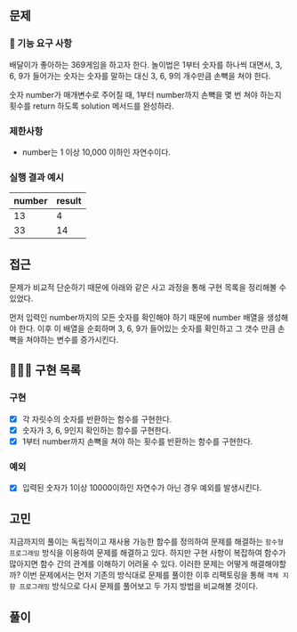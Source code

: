 ## 문제
### 🚀 기능 요구 사항

배달이가 좋아하는 369게임을 하고자 한다. 놀이법은 1부터 숫자를 하나씩 대면서, 3, 6, 9가 들어가는 숫자는 숫자를 말하는 대신 3, 6, 9의 개수만큼 손뼉을 쳐야 한다.

숫자 number가 매개변수로 주어질 때, 1부터 number까지 손뼉을 몇 번 쳐야 하는지 횟수를 return 하도록 solution 메서드를 완성하라.

### 제한사항
- number는 1 이상 10,000 이하인 자연수이다.

### 실행 결과 예시
| number | result |
| --- | --- |
| 13 | 4 |
| 33 | 14 |

## 접근
문제가 비교적 단순하기 때문에 아래와 같은 사고 과정을 통해 구현 목록을 정리해볼 수 있었다.

먼저 입력인 number까지의 모든 숫자를 확인해야 하기 때문에 number 배열을 생성해야 한다. 이후 이 배열을 순회하며 3, 6, 9가 들어있는 숫자를 확인하고 그 갯수 만큼 손뼉을 쳐야하는 변수를 증가시킨다.

## 🧑🏻‍💻 구현 목록

### 구현 
- [x] 각 자릿수의 숫자를 반환하는 함수를 구현한다.
- [x] 숫자가 3, 6, 9인지 확인하는 함수를 구현한다.
- [x] 1부터 number까지 손뼉을 쳐야 하는 횟수를 반환하는 함수를 구현한다. 

### 예외
- [x] 입력된 숫자가 1이상 10000이하인 자연수가 아닌 경우 예외를 발생시킨다.


## 고민
지금까지의 풀이는 독립적이고 재사용 가능한 함수를 정의하여 문제를 해결하는 `함수형 프로그래밍` 방식을 이용하여 문제를 해결하고 있다. 하지만 구현 사항이 복잡하여 함수가 많아지면 함수 간의 관계를 이해하기 어려울 수 있다. 이러한 문제는 어떻게 해결해야할까? 이번 문제에서는 먼저 기존의 방식대로 문제를 풀이한 이후 리팩토링을 통해 `객체 지향 프로그래밍` 방식으로 다시 문제를 풀어보고 두 가지 방법을 비교해볼 것이다.


## 풀이
